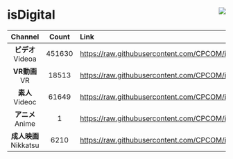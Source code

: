 # isDigital <img align="right" src="https://img.shields.io/github/last-commit/CPCOM/isDigital"/>  
  
| Channel | Count | Link |  
| :-----: | :---: | :--- |  
|**ビデオ**<br />Videoa | 451630 | https://raw.githubusercontent.com/CPCOM/isDigital/main/Videoa.txt |  
|**VR動画**<br />VR | 18513 | https://raw.githubusercontent.com/CPCOM/isDigital/main/VR.txt |  
|**素人**<br />Videoc | 61649 | https://raw.githubusercontent.com/CPCOM/isDigital/main/Videoc.txt |  
|**アニメ**<br />Anime | 1 | https://raw.githubusercontent.com/CPCOM/isDigital/main/Anime.txt |  
|**成人映画**<br />Nikkatsu | 6210 | https://raw.githubusercontent.com/CPCOM/isDigital/main/Nikkatsu.txt |  